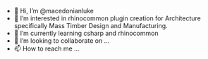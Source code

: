 - 👋 Hi, I’m @macedonianluke
- 👀 I’m interested in rhinocommon plugin creation for Architecture specifically Mass Timber Design and Manufacturing.
- 🌱 I’m currently learning csharp and rhinocommon
- 💞️ I’m looking to collaborate on ...
- 📫 How to reach me ...

<!---
macedonianluke/macedonianluke is a ✨ special ✨ repository because its `README.md` (this file) appears on your GitHub profile.
You can click the Preview link to take a look at your changes.
--->

